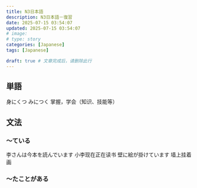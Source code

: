 ```yaml
---
title: N3日本語
description: N3日本語－復習
date: 2025-07-15 03:54:07
updated: 2025-07-15 03:54:07
# image: 
# type: story
categories: [Japanese]
tags: [Japanese]

draft: true # 文章完成后，请删除此行
---
```



## 単語
身にくつ    みにつく    掌握，学会（知识、技能等）


## 文法
### ～ている 
李さんは今本を読んでいます  小李现在正在读书
壁に絵が掛けています    墙上挂着画


### ～たことがある

